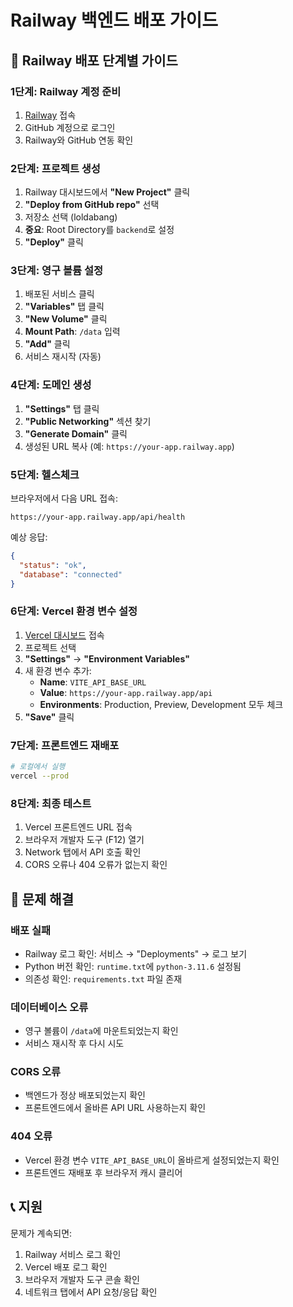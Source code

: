 # Railway 백엔드 배포 가이드

## 🚀 Railway 배포 단계별 가이드

### 1단계: Railway 계정 준비

1. [Railway](https://railway.app) 접속
2. GitHub 계정으로 로그인
3. Railway와 GitHub 연동 확인

### 2단계: 프로젝트 생성

1. Railway 대시보드에서 **"New Project"** 클릭
2. **"Deploy from GitHub repo"** 선택
3. 저장소 선택 (loldabang)
4. **중요**: Root Directory를 `backend`로 설정
5. **"Deploy"** 클릭

### 3단계: 영구 볼륨 설정

1. 배포된 서비스 클릭
2. **"Variables"** 탭 클릭
3. **"New Volume"** 클릭
4. **Mount Path**: `/data` 입력
5. **"Add"** 클릭
6. 서비스 재시작 (자동)

### 4단계: 도메인 생성

1. **"Settings"** 탭 클릭
2. **"Public Networking"** 섹션 찾기
3. **"Generate Domain"** 클릭
4. 생성된 URL 복사 (예: `https://your-app.railway.app`)

### 5단계: 헬스체크

브라우저에서 다음 URL 접속:
```
https://your-app.railway.app/api/health
```

예상 응답:
```json
{
  "status": "ok",
  "database": "connected"
}
```

### 6단계: Vercel 환경 변수 설정

1. [Vercel 대시보드](https://vercel.com/dashboard) 접속
2. 프로젝트 선택
3. **"Settings"** → **"Environment Variables"**
4. 새 환경 변수 추가:
   - **Name**: `VITE_API_BASE_URL`
   - **Value**: `https://your-app.railway.app/api`
   - **Environments**: Production, Preview, Development 모두 체크
5. **"Save"** 클릭

### 7단계: 프론트엔드 재배포

```bash
# 로컬에서 실행
vercel --prod
```

### 8단계: 최종 테스트

1. Vercel 프론트엔드 URL 접속
2. 브라우저 개발자 도구 (F12) 열기
3. Network 탭에서 API 호출 확인
4. CORS 오류나 404 오류가 없는지 확인

## 🔧 문제 해결

### 배포 실패
- Railway 로그 확인: 서비스 → "Deployments" → 로그 보기
- Python 버전 확인: `runtime.txt`에 `python-3.11.6` 설정됨
- 의존성 확인: `requirements.txt` 파일 존재

### 데이터베이스 오류
- 영구 볼륨이 `/data`에 마운트되었는지 확인
- 서비스 재시작 후 다시 시도

### CORS 오류
- 백엔드가 정상 배포되었는지 확인
- 프론트엔드에서 올바른 API URL 사용하는지 확인

### 404 오류
- Vercel 환경 변수 `VITE_API_BASE_URL`이 올바르게 설정되었는지 확인
- 프론트엔드 재배포 후 브라우저 캐시 클리어

## 📞 지원

문제가 계속되면:
1. Railway 서비스 로그 확인
2. Vercel 배포 로그 확인
3. 브라우저 개발자 도구 콘솔 확인
4. 네트워크 탭에서 API 요청/응답 확인
